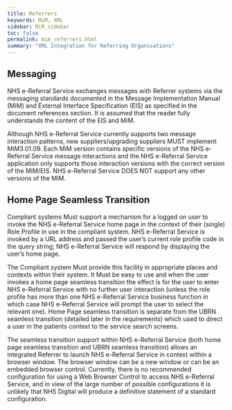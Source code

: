 ```yaml
---
title: Referrers
keywords: MiM, XML
sidebar: MiM_sidebar
toc: false
permalink: mim_referrers.html
summary: "XML Integration for Referring Organisations"
---
```


## Messaging ##

NHS e-Referral Service exchanges messages with Referrer systems via the messaging standards documented in the Message Implementation Manual (MiM) and External Interface Specification (EIS) as specified in the document references section.  It is assumed that the reader fully understands the content of the EIS and MiM.

Although NHS e-Referral Service currently supports two message interaction patterns, new suppliers/upgrading suppliers MUST implement MiM3.01.09.  Each MiM version contains specific versions of the NHS e-Referral Service message interactions and the NHS e-Referral Service application only supports those interaction versions with the correct version of the MiM/EIS. NHS e-Referral Service DOES NOT support any other versions of the MiM.


## Home Page Seamless Transition ##

Compliant systems Must support a mechanism for a logged on user to invoke the NHS e-Referral Service home page in the context of their (single) Role Profile in use in the compliant system.  NHS e-Referral Service is invoked by a URL address and passed the user’s current role profile code in the query string; NHS e-Referral Service will respond by displaying the user’s home page.  

The Compliant system Must provide this facility in appropriate places and contexts within their system.  It Must be easy to use and when the user invokes a home page seamless transition the effect is for the user to enter NHS e-Referral Service with no further user interaction (unless the role profile has more than one NHS e-Referral Service business function in which case NHS e-Referral Service will prompt the user to select the relevant one).
Home Page seamless transition is separate from the UBRN seamless transition (detailed later in the requirements) which used to direct a user in the patients context to the service search screens.  

The seamless transition support within NHS e-Referral Service (both home page seamless transition and UBRN seamless transition) allows an integrated Referrer to launch NHS e-Referral Service in context within a browser window.  The browser window can be a new window or can be an embedded browser control.
Currently, there is no recommended configuration for using a Web Browser Control to access NHS e-Referral Service, and in view of the large number of possible configurations it is unlikely that NHS Digital will produce a definitive statement of a standard configuration.  
